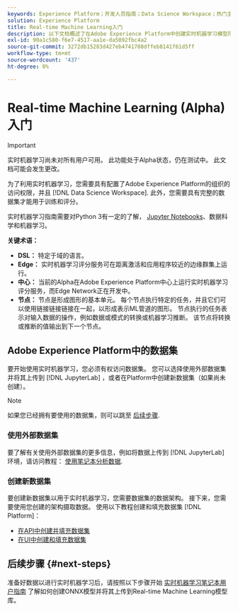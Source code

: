 ```yaml
---
keywords: Experience Platform；开发人员指南；Data Science Workspace；热门主题；实时机器学习；
solution: Experience Platform
title: Real-time Machine Learning入门
description: 以下文档概述了在Adobe Experience Platform中创建实时机器学习模型所需的步骤。
exl-id: 90a1c580-f6e7-4517-aa1e-da5092fbc4a2
source-git-commit: 3272db15283d427eb4741708dffeb8141f61d5ff
workflow-type: tm+mt
source-wordcount: '437'
ht-degree: 0%

---
```


# Real-time Machine Learning (Alpha)入门

>[!IMPORTANT]
>
>实时机器学习尚未对所有用户可用。 此功能处于Alpha状态，仍在测试中。 此文档可能会发生更改。

为了利用实时机器学习，您需要具有配置了Adobe Experience Platform的组织的访问权限，并且 [!DNL Data Science Workspace]. 此外，您需要具有完整的数据集才能用于训练和评分。

实时机器学习指南需要对Python 3有一定的了解， [Jupyter Notebooks](../jupyterlab/overview.md)、数据科学和机器学习。

**关键术语：**

- **DSL：** 特定于域的语言。
- **Edge：** 实时机器学习评分服务可在距离激活和应用程序较近的边缘群集上运行。
- **中心：** 当前的Alpha在Adobe Experience Platform中心上运行实时机器学习评分服务，而Edge Network正在开发中。
- **节点：** 节点是形成图形的基本单元。 每个节点执行特定的任务，并且它们可以使用链接链接链接在一起，以形成表示ML管道的图形。 节点执行的任务表示对输入数据的操作，例如数据或模式的转换或机器学习推断。 该节点将转换或推断的值输出到下一个节点。

## Adobe Experience Platform中的数据集

要开始使用实时机器学习，您必须有权访问数据集。 您可以选择使用外部数据集并将其上传到 [!DNL JupyterLab] ，或者在Platform中创建新数据集（如果尚未创建）。

>[!NOTE]
>
>如果您已经拥有要使用的数据集，则可以跳至 [后续步骤](#next-steps).

### 使用外部数据集

要了解有关使用外部数据集的更多信息，例如将数据上传到 [!DNL JupyterLab] 环境，请访问教程： [使用笔记本分析数据](../jupyterlab/analyze-your-data.md#external-data).

### 创建新数据集

要创建新数据集以用于实时机器学习，您需要数据集的数据架构。 接下来，您需要使用您创建的架构摄取数据。 使用以下教程创建和填充数据集 [!DNL Platform]：

- [在API中创建并填充数据集](../../catalog/datasets/create.md)
- [在UI中创建和填充数据集](../../ingestion/tutorials/ingest-batch-data.md)

## 后续步骤 {#next-steps}

准备好数据以进行实时机器学习后，请按照以下步骤开始 [实时机器学习笔记本用户指南](./rtml-authoring-notebook.md) 了解如何创建ONNX模型并将其上传到Real-time Machine Learning模型库。
